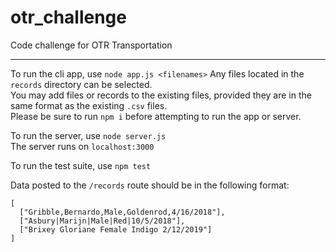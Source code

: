# otr_challenge
Code challenge for OTR Transportation

-------------------------------------
To run the cli app, use `node app.js <filenames>`
Any files located in the `records` directory can be selected.<br/>
You may add files or records to the existing files, provided they are in the same format as the existing `.csv` files.<br/>
Please be sure to run `npm i` before attempting to run the app or server.

To run the server, use `node server.js`<br/>
The server runs on `localhost:3000`

To run the test suite, use `npm test`

Data posted to the `/records` route should be in the following format:
```
[
  ["Gribble,Bernardo,Male,Goldenrod,4/16/2018"],
  ["Asbury|Marijn|Male|Red|10/5/2018"],
  ["Brixey Gloriane Female Indigo 2/12/2019"]
]
```
